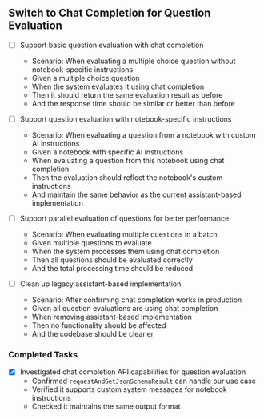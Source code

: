 ## Switch to Chat Completion for Question Evaluation

- [ ] Support basic question evaluation with chat completion
  - Scenario: When evaluating a multiple choice question without notebook-specific instructions
  - Given a multiple choice question
  - When the system evaluates it using chat completion
  - Then it should return the same evaluation result as before
  - And the response time should be similar or better than before

- [ ] Support question evaluation with notebook-specific instructions
  - Scenario: When evaluating a question from a notebook with custom AI instructions
  - Given a notebook with specific AI instructions
  - When evaluating a question from this notebook using chat completion
  - Then the evaluation should reflect the notebook's custom instructions
  - And maintain the same behavior as the current assistant-based implementation

- [ ] Support parallel evaluation of questions for better performance
  - Scenario: When evaluating multiple questions in a batch
  - Given multiple questions to evaluate
  - When the system processes them using chat completion
  - Then all questions should be evaluated correctly
  - And the total processing time should be reduced

- [ ] Clean up legacy assistant-based implementation
  - Scenario: After confirming chat completion works in production
  - Given all question evaluations are using chat completion
  - When removing assistant-based implementation
  - Then no functionality should be affected
  - And the codebase should be cleaner

### Completed Tasks
- [x] Investigated chat completion API capabilities for question evaluation
  - Confirmed `requestAndGetJsonSchemaResult` can handle our use case
  - Verified it supports custom system messages for notebook instructions
  - Checked it maintains the same output format
